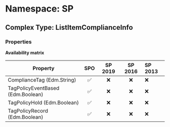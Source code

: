 # Namespace: SP

## Complex Type: ListItemComplianceInfo

### Properties

**Availability matrix**

Property | SPO | SP 2019 | SP 2016 | SP 2013
----------|:---:|:-------:|:-------:|:-------
ComplianceTag (Edm.String) | ✅ | ❌ | ❌ | ❌
TagPolicyEventBased (Edm.Boolean) | ✅ | ❌ | ❌ | ❌
TagPolicyHold (Edm.Boolean) | ✅ | ❌ | ❌ | ❌
TagPolicyRecord (Edm.Boolean) | ✅ | ❌ | ❌ | ❌
